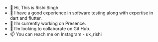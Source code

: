 - 👋 Hi, This is Rishi Singh
- 👀 I have a good experience in software testing along with expertise in dart and flutter.
- 🌱 I’m currently working on Presence.
- 💞️ I’m looking to collaborate on Git Hub.
- 📫 You can reach me on Instagram - uk_rishi

<!---
Rishisingh07/Rishisingh07 is a ✨ special ✨ repository because its `README.md` (this file) appears on your GitHub profile.
You can click the Preview link to take a look at your changes.
--->
